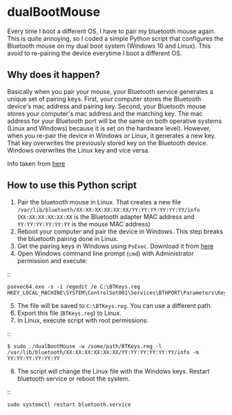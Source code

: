 dualBootMouse
=============

Every time I boot a different OS, I have to pair my bluetooth mouse again. This is quite annoying, so I coded
a simple Python script that configures the Bluetooth mouse on my dual boot system (Windows 10 and Linux).
This avoid to re-pairing the device everytime I boot a different OS.

Why does it happen?
-------------------

Basically when you pair your mouse, your Bluetooth service generates a unique set of pairing keys.
First, your computer stores the Bluetooth device's mac address and pairing key. Second, your Bluetooth
mouse stores your computer's mac address and the matching key. The mac address for your Bluetooth port
will be the same on both operative systems (Linux and Windows) because it is set on the hardware level).
However, when you re-pair the device in Windows or Linux, it generates a new key. That key overwrites the
previously stored key on the Bluetooth device. Windows overwrites the Linux key and vice versa.

Info taken from [here](https://unix.stackexchange.com/questions/255509/bluetooth-pairing-on-dual-boot-of-windows-linux-mint-ubuntu-stop-having-to-p)

How to use this Python script
-----------------------------

1) Pair the bluetooth mouse in Linux. That creates a new file ``/var/lib/bluetooth/XX:XX:XX:XX:XX:XX/YY:YY:YY:YY:YY:YY/info``
(``XX:XX:XX:XX:XX:XX`` is the Bluetooth adapter MAC address and ``YY:YY:YY:YY:YY:YY`` is the mouse MAC address)
2) Reboot your computer and pair the device in Windows. This step breaks the bluetooth pairing done in Linux.
3) Get the pairing keys in Windows using ``PsExec``. Download it from [here](https://docs.microsoft.com/en-us/sysinternals/downloads/psexec)
4) Open Windows command line prompt (``cmd``) with Administrator permission and execute:

::

    psexec64.exe -s -i regedit /e C:\BTKeys.reg HKEY_LOCAL_MACHINE\SYSTEM\ControlSet001\Services\BTHPORT\Parameters\Keys

5) The file will be saved to ``C:\BTKeys.reg``. You can use a different path.
6) Export this file (``BTKeys.reg``) to Linux.
7) In Linux, execute script with root permissions:

::

    $ sudo ./dualBootMouse -w /some/path/BTKeys.reg -l /var/lib/bluetooth/XX:XX:XX:XX:XX:XX/YY:YY:YY:YY:YY:YY/info -m YY:YY:YY:YY:YY:YY

8) The script will change the Linux file with the Windows keys. Restart bluetooth service or reboot the system.

::

    sudo systemctl restart bluetooth.service

